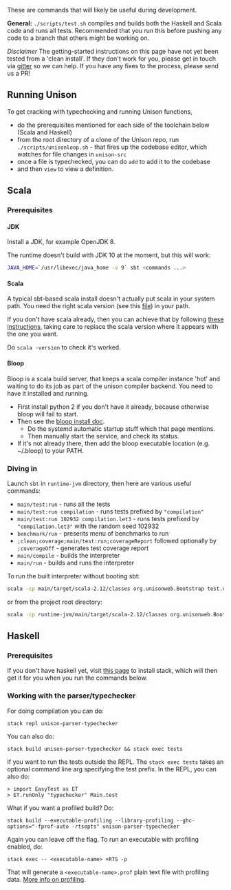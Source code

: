 These are commands that will likely be useful during development.

__General:__ `./scripts/test.sh` compiles and builds both the Haskell and Scala code and runs all tests. Recommended that you run this before pushing any code to a branch that others might be working on.

_Disclaimer_ The getting-started instructions on this page have not yet been tested from a 'clean install'.  If they don't work for you, please get in touch via [gitter](https://gitter.im/unisonweb/unison) so we can help.  If you have any fixes to the process, please send us a PR!

## Running Unison

To get cracking with typechecking and running Unison functions, 
* do the prerequisites mentioned for each side of the toolchain below (Scala and Haskell)
* from the root directory of a clone of the Unison repo, run `./scripts/unisonloop.sh` - that fires up the codebase editor, which watches for file changes in `unison-src`
* once a file is typechecked, you can do `add` to add it to the codebase
* and then `view` to view a definition.

## Scala

### Prerequisites

#### JDK

Install a JDK, for example OpenJDK 8.  

The runtime doesn't build with JDK 10 at the moment, but this will work:
```bash
JAVA_HOME=`/usr/libexec/java_home -v 9` sbt <commands ...>
```
#### Scala

A typical sbt-based scala install doesn't actually put scala in your system path.  You need the right scala version (see this [file](https://github.com/unisonweb/unison/blob/master/runtime-jvm/build.sbt)) in your path.

If you don't have scala already, then you can achieve that by following [these instructions](https://gist.github.com/Frozenfire92/3627e38dc47ca581d6d024c14c1cf4a9), taking care to replace the scala version where it appears with the one you want.  

Do `scala -version` to check it's worked.  

#### Bloop

Bloop is a scala build server, that keeps a scala compiler instance 'hot' and waiting to do its job as part of the unison compiler backend.  You need to have it installed and running.

* First install python 2 if you don't have it already, because otherwise bloop will fail to start.
* Then see the [bloop install doc](https://scalacenter.github.io/bloop/docs/installation/).  
  * Do the systemd automatic startup stuff which that page mentions.  
  * Then manually start the service, and check its status.
* If it's not already there, then add the bloop executable location (e.g. ~/.bloop) to your PATH.

### Diving in

Launch `sbt` in `runtime-jvm` directory, then here are various useful commands:

* `main/test:run` - runs all the tests
* `main/test:run compilation` - runs tests prefixed by `"compilation"`
* `main/test:run 102932 compilation.let3` - runs tests prefixed by `"compilation.let3"` with the random seed 102932
* `benchmark/run` - presents menu of benchmarks to run
* `;clean;coverage;main/test:run;coverageReport` followed optionally by `;coverageOff` - generates test coverage report
* `main/compile` - builds the interpreter
* `main/run` - builds and runs the interpreter

To run the built interpreter without booting sbt:
```bash
scala -cp main/target/scala-2.12/classes org.unisonweb.Bootstrap test.ub
```
or from the project root directory:
```bash
scala -cp runtime-jvm/main/target/scala-2.12/classes org.unisonweb.Bootstrap test.ub
```

## Haskell

### Prerequisites
If you don't have haskell yet, visit [this page](https://docs.haskellstack.org/en/stable/README/#how-to-install) to install stack, which will then get it for you when you run the commands below.  

### Working with the parser/typechecker
For doing compilation you can do:

    stack repl unison-parser-typechecker

You can also do:

    stack build unison-parser-typechecker && stack exec tests

If you want to run the tests outside the REPL. The `stack exec tests` takes an optional command line arg specifying the test prefix. In the REPL, you can also do:

    > import EasyTest as ET
    > ET.runOnly "typechecker" Main.test

What if you want a profiled build? Do:

    stack build --executable-profiling --library-profiling --ghc-options="-fprof-auto -rtsopts" unison-parser-typechecker

Again you can leave off the flag. To run an executable with profiling enabled, do:

    stack exec -- <executable-name> +RTS -p

That will generate a `<executable-name>.prof` plain text file with profiling data. [More info on profiling](https://downloads.haskell.org/~ghc/latest/docs/html/users_guide/profiling.html).
